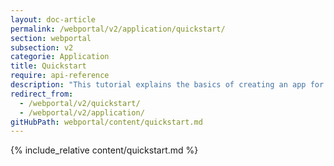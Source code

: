 ```yaml
---
layout: doc-article
permalink: /webportal/v2/application/quickstart/
section: webportal
subsection: v2
categorie: Application
title: Quickstart
require: api-reference
description: "This tutorial explains the basics of creating an app for Webportal v2 and using this API features."
redirect_from:
  - /webportal/v2/quickstart/
  - /webportal/v2/application/
gitHubPath: webportal/content/quickstart.md
---
```


{% include_relative content/quickstart.md %}
